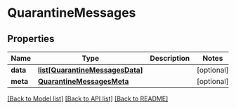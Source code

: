 # QuarantineMessages

## Properties
Name | Type | Description | Notes
------------ | ------------- | ------------- | -------------
**data** | [**list[QuarantineMessagesData]**](QuarantineMessagesData.md) |  | [optional] 
**meta** | [**QuarantineMessagesMeta**](QuarantineMessagesMeta.md) |  | [optional] 

[[Back to Model list]](../README.md#documentation-for-models) [[Back to API list]](../README.md#documentation-for-api-endpoints) [[Back to README]](../README.md)

